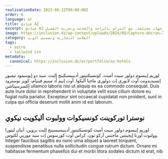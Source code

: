 ```yaml
---
realisationDate: 2023-08-12T00:00:00Z
order: 6
language: ar
title: فنادق AZ
excerpt: فنادق AZ هي سلسلة فندقية تقدم مجموعة واسعة من الفنادق عالية الجودة في وجهات مختلفة. مع التزام بالراحة والخدمة وتجربة العميل.
image: https://inclusion.dz/wp-content/uploads/2024/05/Capture-décran-2023-11-09-à-17.34.37.png
category: العلامة التجارية وتصميم الويب
tags:
  - astro
  - tailwind css
metadata:
  canonical: https://inclusion.dz/ar/portfolio/az-hotels
---
```


لوريم إيبسوم دولور سيت أميت، كونسيكتيتور أديبيسيكينج إليت، سيد دو إيوسمود تيمبور إنسيديدونت أوت لابوري إت دولوري ماجنا أليكوا. أوت إنيم أد مينيم فينيام، كويز نوسترود إكسرسيتاشن ullamco laboris nisi ut aliquip ex ea commodo consequat. Duis aute irure dolor in reprehenderit in voluptate velit esse cillum dolore eu fugiat nulla pariatur. Excepteur sint occaecat cupidatat non proident, sunt in culpa qui officia deserunt mollit anim id est laborum.

## نوسترا توركوينت كونسيكوات وولبوت أليكويت نيكوي

لوريم إيبسوم دولور سيت أميت كونسيكتيتور أديبيسيسينج إليت بروين، أنيان ليتورا وولبوت أورنا إيجيتس ماجنس أركو نون، كراس أوت كورسوس إت سيد موربي لكتوس. Integer faucibus sagittis eu nunc urna aliquet a laoreet torquent, suspendisse penatibus nulla sollicitudin congue rutrum dictum. Ornare mi habitasse fermentum phasellus dui et morbi litora sodales dictum id erat, nib
